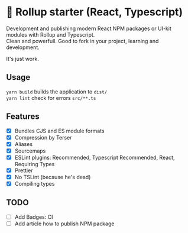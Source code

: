 # 🐣 Rollup starter (React, Typescript)

Development and publishing modern React NPM packages or UI-kit modules with Rollup and Typescript.  
Clean and powerfull. Good to fork in your project, learning and development.

It's just work.

## Usage

`yarn build` builds the application to `dist/`  
`yarn lint` check for errors `src/**.ts`

## Features

- [x] Bundles CJS and ES module formats
- [x] Compression by Terser
- [x] Aliases
- [x] Sourcemaps
- [x] ESLint plugins: Recommended, Typescript Recommended, React, Requiring Types
- [x] Prettier
- [x] No TSLint (because he's dead)
- [x] Compiling types

## TODO

- [ ] Add Badges: CI
- [ ] Add article how to publish NPM package
